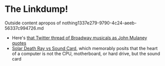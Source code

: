 # The Linkdump!

Outside content apropos of nothing1337e279-9790-4c24-aeeb-56337c994726.md

- Here's [that Twitter thread of Broadway musicals as John Mulaney quotes](https://twitter.com/lildolewhip/status/1012331620815331329)
- [Solar Death Ray vs Sound Card](https://web.archive.org/web/20061116225539/http://www.solardeathray.com/soundcard.html), which memorably posits that the heart of a computer is not the CPU, motherboard, or hard drive, but the sound card
